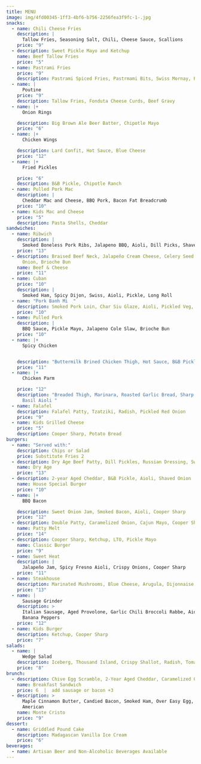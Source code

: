 ```yaml
---
title: MENU
image: img/4fd00345-1ff3-4bf6-b756-2256fea3f9fc-1-.jpg
snacks:
  - name: Chili Cheese Fries
    description: |
      Tallow Fries, Seasoning Salt, Chili, Cheese Sauce, Scallions 
    price: "9"
  - description: Sweet Pickle Mayo and Ketchup
    name: Beef Tallow Fries
    price: "5"
  - name: Pastrami Fries
    price: "9"
    description: Pastrami Spiced Fries, Pastrmami Bits, Swiss Mornay, Russian, Diced Onion
  - name: |
      Poutine  
    price: "9"
    description: Tallow Fries, Fonduta Cheese Curds, Beef Gravy
  - name: |+
      Onion Rings  

    description: Big Brown Ale Beer Batter, Chipotle Mayo
    price: "6"
  - name: |+
      Chicken Wings  

    description: Lard Confit, Hot Sauce, Blue Cheese
    price: "12"
  - name: |+
      Fried Pickles

    price: "6"
    description: B&B Pickle, Chipotle Ranch
  - name: Pulled Pork Mac
    description: |
      Cheddar Mac and Cheese, BBQ Pork, Bacon Fat Breadcrumb
    price: "10"
  - name: Kids Mac and Cheese
    price: "5"
    description: Pasta Shells, Cheddar
sandwiches:
  - name: Ribwich
    description: |
      Smoked Boneless Pork Ribs, Jalapeno BBQ, Aioli, Dill Picks, Shaved Onion
    price: "13"
  - description: Braised Beef Neck, Jalapeño Cream Cheese, Celery Seed Pickled
      Onion, Brioche Bun
    name: Beef & Cheese
    price: "11"
  - name: Cuban
    price: "10"
    description: |
      Smoked Ham, Spicy Dijon, Swiss, Aioli, Pickle, Long Roll
  - name: "Pork Banh Mi  "
    description: Smoked Pork Loin, Char Siu Glaze, Aioli, Pickled Veg, Cilantro, Jalapeno
    price: "10"
  - name: Pulled Pork
    description: |
      BBQ Sauce, Pickle Mayo, Jalapeno Cole Slaw, Brioche Bun
    price: "10"
  - name: |+
      Spicy Chicken 


    description: "Buttermilk Brined Chicken Thigh, Hot Sauce, B&B Pickles, Ranch "
    price: "11"
  - name: |+
      Chicken Parm  

    price: "12"
    description: "Breaded Thigh, Marinara, Roasted Garlic Bread, Sharp Provolone,
      Basil Aioli "
  - name: Falafel
    description: Falafel Patty, Tzatziki, Radish, Pickled Red Onion
    price: "9"
  - name: Kids Grilled Cheese
    price: "5"
    description: Cooper Sharp, Potato Bread
burgers:
  - name: "Served with:"
    description: Chips or Salad
    price: Substitute Fries 2
  - description: Dry Age Beef Patty, Dill Pickles, Russian Dressing, Swiss
    name: Dry Age
    price: "13"
  - description: 2-year Aged Cheddar, B&B Pickle, Aioli, Shaved Onion
    name: House Special Burger
    price: "10"
  - name: |+
      BBQ Bacon  

    description: Sweet Onion Jam, Smoked Bacon, Aioli, Cooper Sharp
    price: "12"
  - description: Double Patty, Caramelized Onion, Cajun Mayo, Cooper Sharp, Sourdough
    name: Patty Melt
    price: "14"
  - description: Cooper Sharp, Ketchup, LTO, Pickle Mayo
    name: Classic Burger
    price: "9"
  - name: Sweet Heat
    description: |
      Jalapeño Jam, Spicy Fresno Aioli, Crispy Onions, Cooper Sharp
    price: "11"
  - name: Steakhouse
    description: Marinated Mushrooms, Blue Cheese, Arugula, Dijonnaise
    price: "13"
  - name: |
      Sausage Grinder 
    description: >
      Italian Sausage, Aged Provolone, Garlic Chili Broccoli Rabbe, Aioli, Hot
      Banana Peppers
    price: "12"
  - name: Kids Burger
    description: Ketchup, Cooper Sharp
    price: "7"
salads:
  - name: |
      Wedge Salad 
    description: Iceberg, Thousand Island, Crispy Shallot, Radish, Tomato
    price: "8"
brunch:
  - description: Chive Egg Scramble, 2-Year Aged Cheddar, Caramelized Onion, Aioli
    name: Breakfast Sandwich
    price: 6  |  add sausage or bacon +3
  - description: >
      Maple Cinnamon Butter, Candied Bacon, Smoked Ham, Over Easy Egg, Cooper
      American
    name: Monte Cristo
    price: "9"
dessert:
  - name: Griddled Pound Cake
    description: Madagascan Vanilla Ice Cream
    price: "6"
beverages:
  - name: Artisan Beer and Non-Alcoholic Beverages Available
---
```


